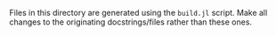 Files in this directory are generated using the `build.jl` script. Make
all changes to the originating docstrings/files rather than these ones.
